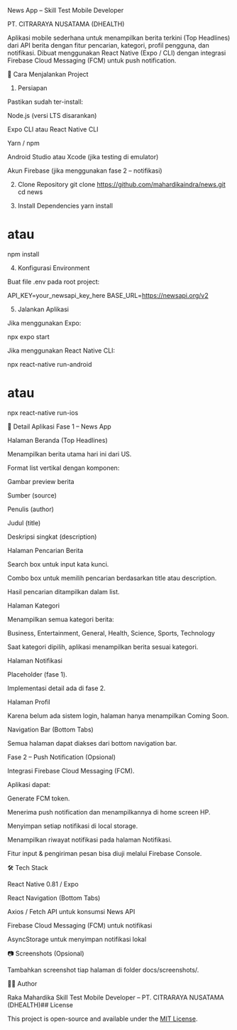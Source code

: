 News App – Skill Test Mobile Developer

PT. CITRARAYA NUSATAMA (DHEALTH)

Aplikasi mobile sederhana untuk menampilkan berita terkini (Top Headlines) dari API berita dengan fitur pencarian, kategori, profil pengguna, dan notifikasi.
Dibuat menggunakan React Native (Expo / CLI) dengan integrasi Firebase Cloud Messaging (FCM) untuk push notification.

🚀 Cara Menjalankan Project
1. Persiapan

Pastikan sudah ter-install:

Node.js
 (versi LTS disarankan)

Expo CLI
 atau React Native CLI

Yarn
 / npm

Android Studio atau Xcode (jika testing di emulator)

Akun Firebase
 (jika menggunakan fase 2 – notifikasi)

2. Clone Repository
git clone https://github.com/mahardikaindra/news.git
cd news

3. Install Dependencies
yarn install
# atau
npm install

4. Konfigurasi Environment

Buat file .env pada root project:

API_KEY=your_newsapi_key_here
BASE_URL=https://newsapi.org/v2

5. Jalankan Aplikasi

Jika menggunakan Expo:

npx expo start


Jika menggunakan React Native CLI:

npx react-native run-android
# atau
npx react-native run-ios

📖 Detail Aplikasi
Fase 1 – News App

Halaman Beranda (Top Headlines)

Menampilkan berita utama hari ini dari US.

Format list vertikal dengan komponen:

Gambar preview berita

Sumber (source)

Penulis (author)

Judul (title)

Deskripsi singkat (description)

Halaman Pencarian Berita

Search box untuk input kata kunci.

Combo box untuk memilih pencarian berdasarkan title atau description.

Hasil pencarian ditampilkan dalam list.

Halaman Kategori

Menampilkan semua kategori berita:

Business, Entertainment, General, Health, Science, Sports, Technology

Saat kategori dipilih, aplikasi menampilkan berita sesuai kategori.

Halaman Notifikasi

Placeholder (fase 1).

Implementasi detail ada di fase 2.

Halaman Profil

Karena belum ada sistem login, halaman hanya menampilkan Coming Soon.

Navigation Bar (Bottom Tabs)

Semua halaman dapat diakses dari bottom navigation bar.

Fase 2 – Push Notification (Opsional)

Integrasi Firebase Cloud Messaging (FCM).

Aplikasi dapat:

Generate FCM token.

Menerima push notification dan menampilkannya di home screen HP.

Menyimpan setiap notifikasi di local storage.

Menampilkan riwayat notifikasi pada halaman Notifikasi.

Fitur input & pengiriman pesan bisa diuji melalui Firebase Console.

🛠️ Tech Stack

React Native 0.81 / Expo

React Navigation (Bottom Tabs)

Axios / Fetch API untuk konsumsi News API

Firebase Cloud Messaging (FCM) untuk notifikasi

AsyncStorage untuk menyimpan notifikasi lokal

📷 Screenshots (Opsional)

Tambahkan screenshot tiap halaman di folder docs/screenshots/.

👨‍💻 Author

Raka Mahardika
Skill Test Mobile Developer – PT. CITRARAYA NUSATAMA (DHEALTH)## License

This project is open-source and available under the [MIT License](LICENSE).
